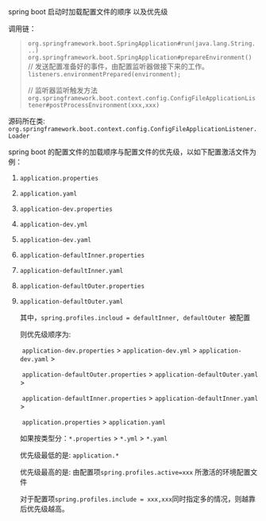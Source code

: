 spring boot 启动时加载配置文件的顺序 以及优先级

调用链：

> `org.springframework.boot.SpringApplication#run(java.lang.String...)`
> `org.springframework.boot.SpringApplication#prepareEnvironment()`
> 	//  发送配置准备好的事件，由配置监听器做接下来的工作。
> 	`listeners.environmentPrepared(environment);`
> 	
> // 监听器监听触发方法
> `org.springframework.boot.context.config.ConfigFileApplicationListener#postProcessEnvironment(xxx,xxx)`



源码所在类: `org.springframework.boot.context.config.ConfigFileApplicationListener.Loader`

spring boot 的配置文件的加载顺序与配置文件的优先级，以如下配置激活文件为例：

1. `application.properties`

2. `application.yaml`

3. `application-dev.properties`

4. `application-dev.yml`

5. `application-dev.yaml`

6. `application-defaultInner.properties`

7. `application-defaultInner.yaml`

8. `application-defaultOuter.properties`

9. `application-defaultOuter.yaml`

   其中，`spring.profiles.incloud = defaultInner, defaultOuter `被配置

   则优先级顺序为: 

   ​	`application-dev.properties`  > `application-dev.yml` > `application-dev.yaml` > 

   ​	`application-defaultOuter.properties` > `application-defaultOuter.yaml` > 

   ​	`application-defaultInner.properties` > `application-defaultInner.yaml` > 

   ​	`application.properties` > `application.yaml`

   如果按类型分：`*.properties` > `*.yml` > `*.yaml`

   优先级最低的是: `application.*`

   优先级最高的是: 由配置项`spring.profiles.active=xxx` 所激活的环境配置文件

   对于配置项`spring.profiles.include = xxx,xxx`同时指定多的情况，则越靠后优先级越高。

